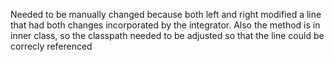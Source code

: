 Needed to be manually changed because both left and right modified a line that had both changes incorporated by the integrator. Also the method is in inner class, so the classpath needed to be adjusted so that the line could be correcly referenced
